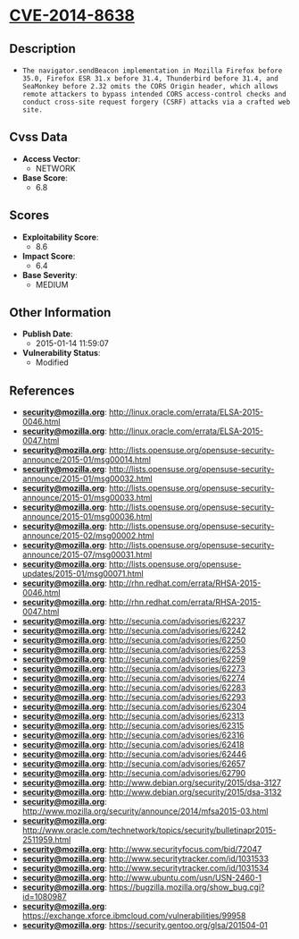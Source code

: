 
# [CVE-2014-8638](https://cve.mitre.org/cgi-bin/cvename.cgi?name=CVE-2014-8638)

## Description

- `The navigator.sendBeacon implementation in Mozilla Firefox before 35.0, Firefox ESR 31.x before 31.4, Thunderbird before 31.4, and SeaMonkey before 2.32 omits the CORS Origin header, which allows remote attackers to bypass intended CORS access-control checks and conduct cross-site request forgery (CSRF) attacks via a crafted web site.`

## Cvss Data

- **Access Vector**:
  - NETWORK
- **Base Score**:
  - 6.8

## Scores

- **Exploitability Score**:
  - 8.6
- **Impact Score**:
  - 6.4
- **Base Severity**:
  - MEDIUM

## Other Information

- **Publish Date**:
  - 2015-01-14 11:59:07
- **Vulnerability Status**:
  - Modified

## References

- **security@mozilla.org**: http://linux.oracle.com/errata/ELSA-2015-0046.html
- **security@mozilla.org**: http://linux.oracle.com/errata/ELSA-2015-0047.html
- **security@mozilla.org**: http://lists.opensuse.org/opensuse-security-announce/2015-01/msg00014.html
- **security@mozilla.org**: http://lists.opensuse.org/opensuse-security-announce/2015-01/msg00032.html
- **security@mozilla.org**: http://lists.opensuse.org/opensuse-security-announce/2015-01/msg00033.html
- **security@mozilla.org**: http://lists.opensuse.org/opensuse-security-announce/2015-01/msg00036.html
- **security@mozilla.org**: http://lists.opensuse.org/opensuse-security-announce/2015-02/msg00002.html
- **security@mozilla.org**: http://lists.opensuse.org/opensuse-security-announce/2015-07/msg00031.html
- **security@mozilla.org**: http://lists.opensuse.org/opensuse-updates/2015-01/msg00071.html
- **security@mozilla.org**: http://rhn.redhat.com/errata/RHSA-2015-0046.html
- **security@mozilla.org**: http://rhn.redhat.com/errata/RHSA-2015-0047.html
- **security@mozilla.org**: http://secunia.com/advisories/62237
- **security@mozilla.org**: http://secunia.com/advisories/62242
- **security@mozilla.org**: http://secunia.com/advisories/62250
- **security@mozilla.org**: http://secunia.com/advisories/62253
- **security@mozilla.org**: http://secunia.com/advisories/62259
- **security@mozilla.org**: http://secunia.com/advisories/62273
- **security@mozilla.org**: http://secunia.com/advisories/62274
- **security@mozilla.org**: http://secunia.com/advisories/62283
- **security@mozilla.org**: http://secunia.com/advisories/62293
- **security@mozilla.org**: http://secunia.com/advisories/62304
- **security@mozilla.org**: http://secunia.com/advisories/62313
- **security@mozilla.org**: http://secunia.com/advisories/62315
- **security@mozilla.org**: http://secunia.com/advisories/62316
- **security@mozilla.org**: http://secunia.com/advisories/62418
- **security@mozilla.org**: http://secunia.com/advisories/62446
- **security@mozilla.org**: http://secunia.com/advisories/62657
- **security@mozilla.org**: http://secunia.com/advisories/62790
- **security@mozilla.org**: http://www.debian.org/security/2015/dsa-3127
- **security@mozilla.org**: http://www.debian.org/security/2015/dsa-3132
- **security@mozilla.org**: http://www.mozilla.org/security/announce/2014/mfsa2015-03.html
- **security@mozilla.org**: http://www.oracle.com/technetwork/topics/security/bulletinapr2015-2511959.html
- **security@mozilla.org**: http://www.securityfocus.com/bid/72047
- **security@mozilla.org**: http://www.securitytracker.com/id/1031533
- **security@mozilla.org**: http://www.securitytracker.com/id/1031534
- **security@mozilla.org**: http://www.ubuntu.com/usn/USN-2460-1
- **security@mozilla.org**: https://bugzilla.mozilla.org/show_bug.cgi?id=1080987
- **security@mozilla.org**: https://exchange.xforce.ibmcloud.com/vulnerabilities/99958
- **security@mozilla.org**: https://security.gentoo.org/glsa/201504-01
